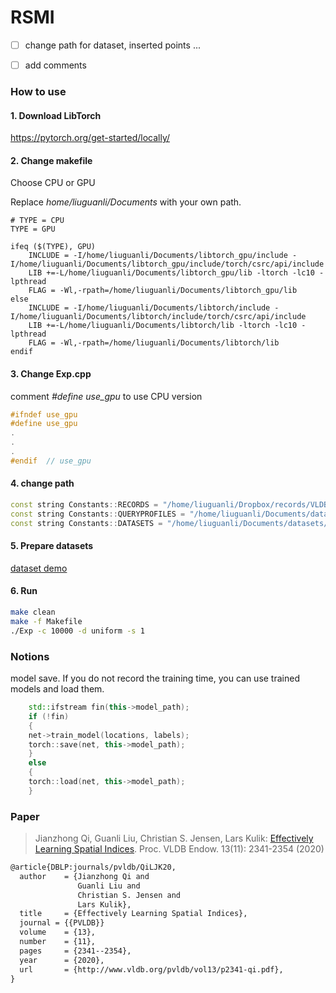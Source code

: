 # RSMI

- [ ] change path for dataset, inserted points ... 
- [ ] add comments 


###  How to use

#### 1. Download LibTorch
https://pytorch.org/get-started/locally/

#### 2. Change makefile

Choose CPU or GPU

Replace *home/liuguanli/Documents* with your own path.

```
# TYPE = CPU
TYPE = GPU

ifeq ($(TYPE), GPU)
	INCLUDE = -I/home/liuguanli/Documents/libtorch_gpu/include -I/home/liuguanli/Documents/libtorch_gpu/include/torch/csrc/api/include
	LIB +=-L/home/liuguanli/Documents/libtorch_gpu/lib -ltorch -lc10 -lpthread
	FLAG = -Wl,-rpath=/home/liuguanli/Documents/libtorch_gpu/lib
else
	INCLUDE = -I/home/liuguanli/Documents/libtorch/include -I/home/liuguanli/Documents/libtorch/include/torch/csrc/api/include
	LIB +=-L/home/liuguanli/Documents/libtorch/lib -ltorch -lc10 -lpthread
	FLAG = -Wl,-rpath=/home/liuguanli/Documents/libtorch/lib
endif
```
#### 3. Change Exp.cpp

comment *#define use_gpu* to use CPU version

```C++
#ifndef use_gpu
#define use_gpu
.
.
.
#endif  // use_gpu
```

#### 4. change path

```C++
const string Constants::RECORDS = "/home/liuguanli/Dropbox/records/VLDB20/";
const string Constants::QUERYPROFILES = "/home/liuguanli/Documents/datasets/RLRtree/queryprofile/";
const string Constants::DATASETS = "/home/liuguanli/Documents/datasets/RLRtree/raw/";
```

#### 5. Prepare datasets

[dataset demo](./datasets/uniform_10000_1_2_.csv)

#### 6. Run

```bash
make clean
make -f Makefile
./Exp -c 10000 -d uniform -s 1
```

### Notions

model save. If you do not record the training time, you can use trained models and load them. 

```C++
    std::ifstream fin(this->model_path);
    if (!fin)
    {
	net->train_model(locations, labels);
	torch::save(net, this->model_path);
    }
    else
    {
	torch::load(net, this->model_path);
    }
```

### Paper

> Jianzhong Qi, Guanli Liu, Christian S. Jensen, Lars Kulik: [Effectively Learning Spatial Indices](http://www.vldb.org/pvldb/vol13/p2341-qi.pdf). Proc. VLDB Endow. 13(11): 2341-2354 (2020)

```tex
@article{DBLP:journals/pvldb/QiLJK20,
  author    = {Jianzhong Qi and
               Guanli Liu and
               Christian S. Jensen and
               Lars Kulik},
  title     = {Effectively Learning Spatial Indices},
  journal = {{PVLDB}}
  volume    = {13},
  number    = {11},
  pages     = {2341--2354},
  year      = {2020},
  url       = {http://www.vldb.org/pvldb/vol13/p2341-qi.pdf},
}
```

